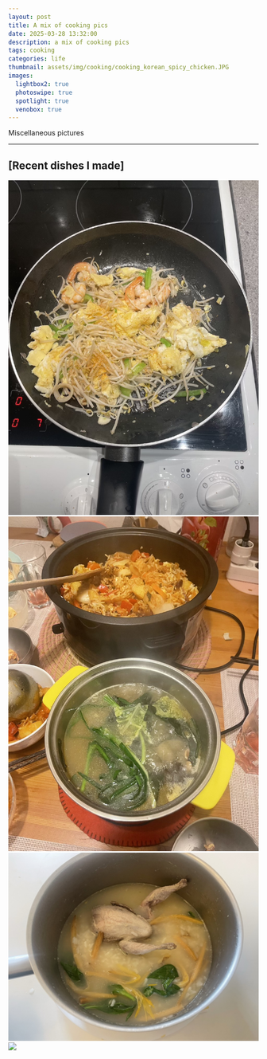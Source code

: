 ```yaml
---
layout: post
title: A mix of cooking pics
date: 2025-03-28 13:32:00
description: a mix of cooking pics
tags: cooking
categories: life
thumbnail: assets/img/cooking/cooking_korean_spicy_chicken.JPG
images:
  lightbox2: true
  photoswipe: true
  spotlight: true
  venobox: true
---
```


Miscellaneous pictures

---

## [Recent dishes I made]

<div class="pswp-gallery pswp-gallery--single-column" id="gallery--getting-started">
  <a href="assets/img/cooking/cooking_bean_sprout.png"
    data-pswp-width="960"
    data-pswp-height="1280"
    target="_blank">
    <img src="assets/img/cooking/cooking_bean_sprout.png" alt="" />
  </a>
  <!-- cropped thumbnail: -->
  <a href=assets/img/cooking/cooking_hotpot.png"
    data-pswp-width="960"
    data-pswp-height="1280"
    data-cropped="true"
    target="_blank">
    <img src="assets/img/cooking/cooking_hotpot.png" alt="" />
  </a>
  <!-- wrapped with any element: -->
  <div>
    <a href="assets/img/cooking/cooking_bear_chives.JPG"
      data-pswp-width="960"
      data-pswp-height="1280"
      target="_blank">
      <img src="assets/img/cooking/cooking_bear_chives.JPG" alt="" />
    </a>
    <a href="assets/img/cooking/cooking_korean_spicy_chicken.png"
    data-pswp-width="1280"
    data-pswp-height="960"
    target="_blank">
    <img src="assets/img/cooking/cooking_korean_spicy_chicken.png alt="" />
  </a>
  </div>
</div>
